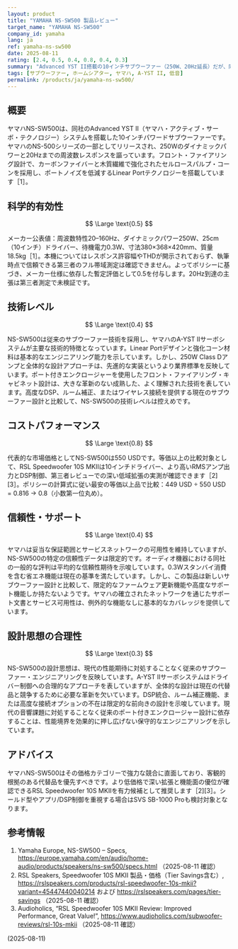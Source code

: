 ```yaml
---
layout: product
title: "YAMAHA NS-SW500 製品レビュー"
target_name: "YAMAHA NS-SW500"
company_id: yamaha
lang: ja
ref: yamaha-ns-sw500
date: 2025-08-11
rating: [2.4, 0.5, 0.4, 0.8, 0.4, 0.3]
summary: "Advanced YST II搭載の10インチサブウーファー（250W、20Hz延長）だが、同等または低価格でより優れた性能の競合製品が存在"
tags: [サブウーファー, ホームシアター, ヤマハ, A-YST II, 低音]
permalink: /products/ja/yamaha-ns-sw500/
---
```


## 概要

ヤマハNS-SW500は、同社のAdvanced YST II（ヤマハ・アクティブ・サーボ・テクノロジー）システムを搭載した10インチパワードサブウーファーです。ヤマハのNS-500シリーズの一部としてリリースされ、250Wのダイナミックパワーと20Hzまでの周波数レスポンスを謳っています。フロント・ファイアリング設計で、カーボンファイバーと木質繊維で強化されたセルロースパルプ・コーンを採用し、ポートノイズを低減するLinear Portテクノロジーを搭載しています［1］。

## 科学的有効性

$$ \Large \text{0.5} $$

メーカー公表値：周波数特性20–160Hz、ダイナミックパワー250W、25cm（10インチ）ドライバー、待機電力0.3W、寸法380×368×420mm、質量18.5kg［1］。本機についてはレスポンス許容幅やTHDが開示されておらず、執筆時点で信頼できる第三者のフル帯域測定は確認できません。よってポリシーに基づき、メーカー仕様に依存した暫定評価として0.5を付与します。20Hz到達の主張は第三者測定で未検証です。

## 技術レベル

$$ \Large \text{0.4} $$

NS-SW500は従来のサブウーファー技術を採用し、ヤマハのA-YST IIサーボシステムが主要な技術的特徴となっています。Linear Portデザインと強化コーン材料は基本的なエンジニアリング能力を示しています。しかし、250W Class Dアンプと全体的な設計アプローチは、先進的な実装というより業界標準を反映しています。ポート付きエンクロージャーを使用したフロント・ファイアリング・キャビネット設計は、大きな革新のない成熟した、よく理解された技術を表しています。高度なDSP、ルーム補正、またはワイヤレス接続を提供する現在のサブウーファー設計と比較して、NS-SW500の技術レベルは控えめです。

## コストパフォーマンス

$$ \Large \text{0.8} $$

代表的な市場価格としてNS-SW500は550 USDです。等価以上の比較対象として、RSL Speedwoofer 10S MKIIは10インチドライバー、より高いRMSアンプ出力とDSP制御、第三者レビューでの深い低域拡張の実測が確認できます［2][3］。ポリシーの計算式に従い最安の等価以上品で比較：449 USD ÷ 550 USD = 0.816 → 0.8（小数第一位丸め）。

## 信頼性・サポート

$$ \Large \text{0.4} $$

ヤマハは妥当な保証範囲とサービスネットワークの可用性を維持していますが、NS-SW500の特定の信頼性データは限定的です。オーディオ機器における同社の一般的な評判は平均的な信頼性期待を示唆しています。0.3Wスタンバイ消費を含む省エネ機能は現在の基準を満たしています。しかし、この製品は新しいサブウーファー設計と比較して、限定的なファームウェア更新機能や高度なサポート機能しか持たないようです。ヤマハの確立されたネットワークを通じたサポート文書とサービス可用性は、例外的な機能なしに基本的なカバレッジを提供しています。

## 設計思想の合理性

$$ \Large \text{0.3} $$

NS-SW500の設計思想は、現代の性能期待に対処することなく従来のサブウーファー・エンジニアリングを反映しています。A-YST IIサーボシステムはドライバー制御への合理的なアプローチを表していますが、全体的な設計は現在の代替品と競争するために必要な革新を欠いています。DSP統合、ルーム補正機能、または高度な接続オプションの不在は限定的な前向きの設計を示唆しています。現代の音響課題に対処することなく従来のポート付きエンクロージャー設計に依存することは、性能境界を効果的に押し広げない保守的なエンジニアリングを示しています。

## アドバイス

ヤマハNS-SW500はその価格カテゴリーで強力な競合に直面しており、客観的根拠のある代替品を優先すべきです。より低価格で深い拡張と機能面の優位が確認できるRSL Speedwoofer 10S MKIIを有力候補として推奨します［2][3］。シールド型やアプリ/DSP制御を重視する場合はSVS SB-1000 Proも検討対象となります。

## 参考情報

1. Yamaha Europe, NS-SW500 – Specs, https://europe.yamaha.com/en/audio/home-audio/products/speakers/ns-sw500/specs.html （2025-08-11 確認）
2. RSL Speakers, Speedwoofer 10S MKII 製品・価格（Tier Savings含む）, https://rslspeakers.com/products/rsl-speedwoofer-10s-mkii?variant=45447440040214 および https://rslspeakers.com/pages/tier-savings （2025-08-11 確認）
3. Audioholics, “RSL Speedwoofer 10S MKII Review: Improved Performance, Great Value!”, https://www.audioholics.com/subwoofer-reviews/rsl-10s-mkii （2025-08-11 確認）

(2025-08-11)
